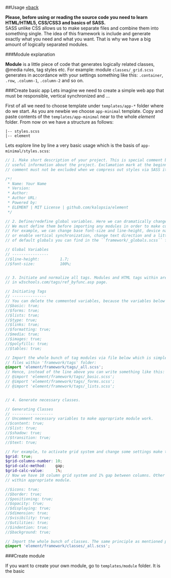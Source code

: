 ##Usage [&laquo;back](https://github.com/kalopsia/element/blob/master/docs/0_preface.md)

**Please, before using or reading the source code you need to learn HTML/HTML5, CSS/CSS3 and basics of SASS.**<br/>
SASS unlike CSS allows us to make separate files and combine them into something single. The idea of this framework is include and generate exactly what you need and what you want. That is why we have a big amount of logically separated modules.

###Module explanation

**Module** is a little piece of code that generates logically related classes, @media rules, tag styles etc. For example: module ``classes/_grid.scss`` generates in accordance with your settings something like this: ``.container``, ``.row``, ``.column-1``, ``.column-2`` and so on.

###Create basic app
Lets imagine we need to create a simple web app that must be responsible, vertical synchronized and ...

First of all we need to choose template under ``templates/app-*`` folder where do we start. As you are newbie we choose ``app-minimal`` template. Copy and paste contents of the ``templates/app-minimal`` near to the whole *element* folder. From now on we have a structure as follows:

```
|-- styles.scss
|-- element
```

Lets explore line by line a very basic usage which is the basis of ``app-minimal/styles.scss``:

```SCSS
// 1. Make short description of your project. This is special comment block that gives strangers
// useful information about the project. Exclamation mark at the beginning indicates that the
// comment must not be excluded when we compress out styles via SASS itself or third-party tools

/*!
 * Name: Your Name
 * Version:
 * Author:
 * Author URL:
 * Powered by:
 * ELEMENT | MIT License | github.com/kalopsia/element
 */

// 2. Define/redefine global variables. Here we can dramatically change the base ELEMENT's behavior.
// We must define them before importing any modules in order to make custom variables work.
// For example, we can change base font-size and line-height, device names and width range, disable
// or enable vertical synchronization, change text direction and a little bit more. A complete list
// of default globals you can find in the ``framework/_globals.scss`` file.

// Global Variables
// ----------------
//$line-height:         1.7;
//$font-size:           100%;


// 3. Initiate and normalize all tags. Modules and HTML tags within are grouped by function presented
// in w3schools.com/tags/ref_byfunc.asp page.

// Initiating Tags
// ---------------
// You can delete the commented variables, because the variables below are set to true by default.
//$basic: true;
//$forms: true;
//$lists: true;
//$type: true;
//$links: true;
//$formatting: true;
//$media: true;
//$images: true;
//$polyfills: true;
//$tables: true;

// Import the whole bunch of tag modules via file below which is simple shortcut importing all
// files within 'framework/tags' folder:
@import 'element/framework/tags/_all.scss';
// Hence, instead of the line above you can write something like this:
// @import 'element/framework/tags/_basic.scss';
// @import 'element/framework/tags/_forms.scss';
// @import 'element/framework/tags/_lists.scss';


// 4. Generate necessary classes.

// Generating Classes
// ------------------
// Uncomment necessary variables to make appropriate module work.
//$content: true;
//$list: true;
//$shadow: true;
//$transition: true;
//$text: true;

// For example, to activate grid system and change some settings make the following:
$grid: true;
$grid-columns-number: 10;
$grid-calc-method:    gap;
$grid-calc-value:     1%;
// Now we have 10 column grid system and 1% gap between columns. Other available options you can find
// within appropriate module.

//$icons: true;
//$border: true;
//$positioning: true;
//$opacity: true;
//$displaying: true;
//$dimension: true;
//$visibility: true;
//$utilities: true;
//$indention: true;
//$background: true;

// Import the whole bunch of classes. The same principle as mentioned previously.
@import 'element/framework/classes/_all.scss';


```

###Create module

If you want to create your own module, go to ``templates/module`` folder. It is the basic
